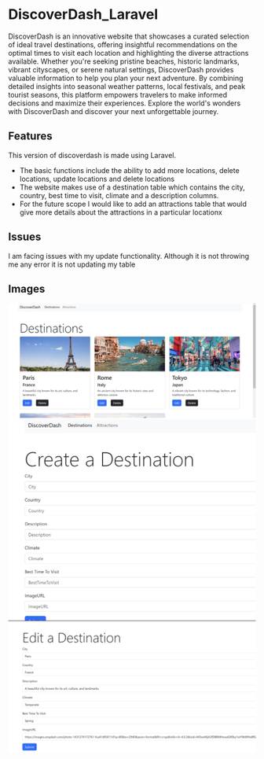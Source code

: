 # DiscoverDash_Laravel
DiscoverDash is an innovative website that showcases a curated selection of ideal travel destinations, offering insightful recommendations on the optimal times to visit each location and highlighting the diverse attractions available. Whether you're seeking pristine beaches, historic landmarks, vibrant cityscapes, or serene natural settings, DiscoverDash provides valuable information to help you plan your next adventure. By combining detailed insights into seasonal weather patterns, local festivals, and peak tourist seasons, this platform empowers travelers to make informed decisions and maximize their experiences. Explore the world's wonders with DiscoverDash and discover your next unforgettable journey.

## Features
This version of discoverdash is made using Laravel.
- The basic functions include the ability to add more locations, delete locations, update locations and delete locations
- The website makes use of a destination table which contains the city, country, best time to visit, climate and a description columns.
- For the future scope I would like to add an attractions table that would give more details about the attractions in a particular locationx

## Issues
I am facing issues with my update functionality. Although it is not throwing me any error it is not updating my table

## Images
![Home](Images/Home.png)
![Add Destination](Images/Add_Destination.png)
![Edit View](Images/Edit.png)
